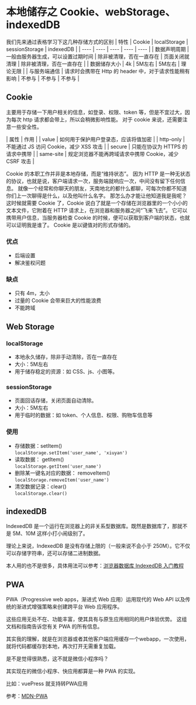 # 本地储存之 Cookie、webStorage、indexedDB

我们先来通过表格学习下这几种存储方式的区别
| 特性 | Cookie | localStorage | sessionStorage | indexedDB |
| ---- | ---- | ---- | ---- | ---- |
| 数据声明周期 | 一般由服务器生成，可以设置过期时间 | 除非被清理，否在一直存在 | 页面关闭就清理 | 除非被清理，否在一直存在 |
| 数据储存大小 | 4k | 5M左右 | 5M左右 | 理论无限 |
| 与服务端通信 | 请求时会携带在 Http 的 header 中，对于请求性能稍有影响 | 不参与 | 不参与 | 不参与 |

<!-- | 用途 | 权限验证等 -->

## Cookie

主要用于存储一下用户相关的信息，如登录、权限、token 等，但是不宜过大，因为每次 http 请求都会带上，所以会稍微影响性能。
对于 cookie 来说，还需要注意一些安全性。

| 属性 | 作用 |
| value | 如何用于保护用户登录态，应该将值加密 |
| http-only | 不能通过 JS 访问 Cookie，减少 XSS 攻击 |
| secure | 只能在协议为 HTTPS 的请求中携带 |
| same-site | 规定浏览器不能再跨域请求中携带 Cookie，减少 CSRF 攻击 |

Cookie 的本职工作并非是本地存储，而是“维持状态”。
因为 HTTP 是一种无状态的协议，也就是说，客户端请求一次，服务端就响应一次，中间没有留下任何信息。
就像一个经常和你聊天的朋友，天南地北的都什么都聊，可每次你都不知道你们上一次聊得是什么，以及他叫什么名字。
那怎么办才能让他知道我是我呢？
这时候就需要 Cookie 了，Cookie 说白了就是一个存储在浏览器里的一个小小的文本文件，它附着在 HTTP 请求上，在浏览器和服务器之间“飞来飞去”。
它可以携带用户信息，当服务器检查 Cookie 的时候，便可以获取到客户端的状态，也就可以证明我是谁了。
Cookie 是以键值对的形式存储的。

### 优点

- 后端设置
- 解决鉴权问题

### 缺点

- 只有 4m，太小
- 过量的 Cookie 会带来巨大的性能浪费
- 不能跨域

## Web Storage

### localStorage

- 本地永久储存，除非手动清除，否在一直存在
- 大小：5M左右
- 用于储存稳定的资源：如 CSS、js、小图等。

### sessionStorage

- 页面回话存储，关闭页面自动清除。
- 大小：5M左右
- 用于临时的数据：如 token、个人信息、权限、购物车信息等

### 使用

- 存储数据：setItem()    
  `localStorage.setItem('user_name', 'xiuyan')`
- 读取数据： getItem()    
  `localStorage.getItem('user_name')`
- 删除某一键名对应的数据： removeItem()    
  `localStorage.removeItem('user_name')`
- 清空数据记录：clear()    
  `localStorage.clear()`

## indexedDB

IndexedDB 是一个运行在浏览器上的非关系型数据库。既然是数据库了，那就不是 5M、10M 这样小打小闹级别了。

理论上来说，IndexedDB 是没有存储上限的（一般来说不会小于 250M）。它不仅可以存储字符串，还可以存储二进制数据。

本人用的也不是很多，具体用法可以参考：[浏览器数据库 IndexedDB 入门教程](http://www.ruanyifeng.com/blog/2018/07/indexeddb.html)

## PWA
PWA（Progressive web apps，渐进式 Web 应用）运用现代的 Web API 以及传统的渐进式增强策略来创建跨平台 Web 应用程序。

这些应用无处不在、功能丰富，使其具有与原生应用相同的用户体验优势。 这组文档和指南告诉您有关 PWA 的所有信息。

其实我的理解，就是在浏览器或者其他客户端应用缓存一个webapp，一次使用，就将代码都缓存到本地，再次打开无需重复加载。

是不是觉得很熟悉，这不就是微信小程序吗？

其实现在的微信小程序、快应用都算是一种 PWA 的实现。

比如：vuePress 就支持转PWA应用

参考：[MDN-PWA](https://developer.mozilla.org/zh-CN/docs/Web/Progressive_web_apps)